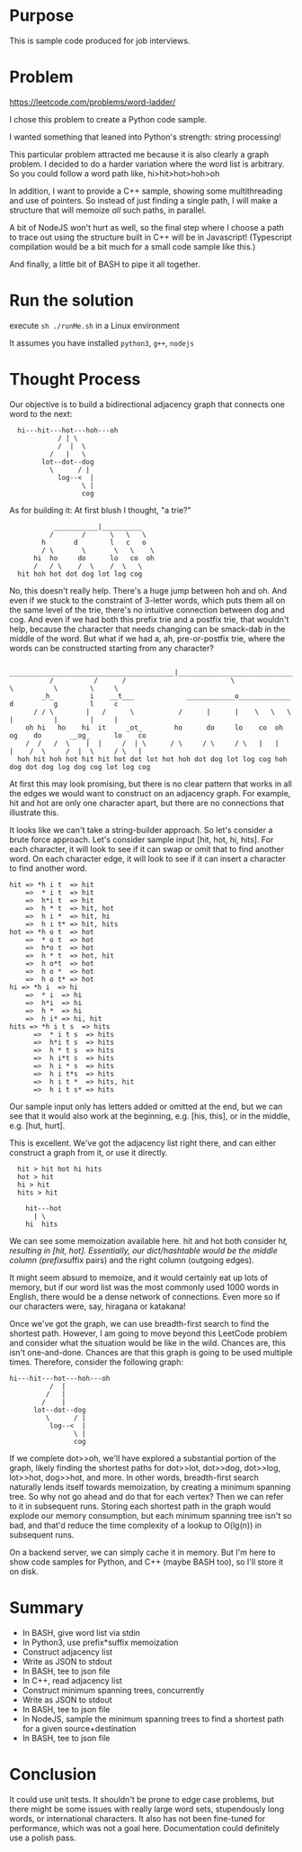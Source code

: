 # Purpose

This is sample code produced for job interviews.

# Problem

https://leetcode.com/problems/word-ladder/

I chose this problem to create a Python code sample.

I wanted something that leaned into Python's strength: string processing!

This particular problem attracted me because it is also clearly a graph problem.
I decided to do a harder variation where the word list is arbitrary. So you could follow
a word path like, hi>hit>hot>hoh>oh

In addition, I want to provide a C++ sample, showing some multithreading and
use of pointers. So instead of just finding a single path, I will make a structure
that will memoize *all* such paths, in parallel.

A bit of NodeJS won't hurt as well, so the final step where I choose a path to
trace out using the structure built in C++ will be in Javascript!
(Typescript compilation would be a bit much for a small code sample like this.)

And finally, a little bit of BASH to pipe it all together.

# Run the solution

execute `sh ./runMe.sh` in a Linux environment

It assumes you have installed `python3`, `g++`, `nodejs`

# Thought Process

Our objective is to build a bidirectional adjacency graph that connects one word to the next:

```
  hi---hit---hot---hoh---oh    
            / | \    
            /  |  \    
          /   |   \    
        lot--dot--dog    
          \      / |    
            log--<  |    
                  \ |    
                  cog    
```

As for building it: At first blush I thought, "a trie?"

```
           ___________|__________    
          /       /      \   \   \    
        h       d        l   c   o    
        / \       \       \   \    \    
      hi  ho     do      lo   co  oh    
      /   / \    /  \    /  \   \    
  hit hoh hot dot dog lot log cog    
```

No, this doesn't really help. There's a huge jump between hoh and oh.
And even if we stuck to the constraint of 3-letter words, which puts them all on
the same level of the trie, there's no intuitive connection between dog and cog.
And even if we had both this prefix trie and a postfix trie, that wouldn't help,
because the character that needs changing can be smack-dab in the middle of the word.
But what if we had a, ah, pre-or-postfix trie, where the words can be constructed
starting from any character?

```
          _________________________________________|_________________________________________________    
          /          /      /                          \                    \          \        \     \    
        _h_         i    __t___             ____________o_____________       d          g        l     c    
      / / \        |   /      \           /      |      |    \   \   \      |          |        |     |    
    oh hi   ho    hi  it     _ot_        ho      do     lo    co  oh  og    do       __og_      lo    co    
    /  /   /  \    |  |     /  | \      / \     / \     / \   |   |   |    /  \     /  |  \     / \   |    
  hoh hit hoh hot hit hit hot dot lot hot hoh dot dog lot log cog hoh dog dot dog log dog cog lot log cog    
```

At first this may look promising, but there is no clear pattern that works in all the edges we would want to
construct on an adjacency graph. For example, hit and hot are only one character apart, but there are no connections
that illustrate this.

It looks like we can't take a string-builder approach. So let's consider a brute force approach.
Let's consider sample input [hit, hot, hi, hits].
For each character, it will look to see if it can swap or omit that to find another word.
On each character edge, it will look to see if it can insert a character to find another word.

```
hit => *h i t  => hit    
    =>  * i t  => hit    
    =>  h*i t  => hit    
    =>  h * t  => hit, hot    
    =>  h i *  => hit, hi    
    =>  h i t* => hit, hits    
hot => *h o t  => hot    
    =>  * o t  => hot    
    =>  h*o t  => hot    
    =>  h * t  => hot, hit    
    =>  h o*t  => hot    
    =>  h o *  => hot    
    =>  h o t* => hot    
hi => *h i  => hi    
    =>  * i  => hi    
    =>  h*i  => hi    
    =>  h *  => hi    
    =>  h i* => hi, hit    
hits => *h i t s  => hits    
      =>  * i t s  => hits    
      =>  h*i t s  => hits    
      =>  h * t s  => hits    
      =>  h i*t s  => hits    
      =>  h i * s  => hits    
      =>  h i t*s  => hits    
      =>  h i t *  => hits, hit    
      =>  h i t s* => hits    
```

Our sample input only has letters added or omitted at the end, but we can see that it would also
work at the beginning, e.g. [his, this], or in the middle, e.g. [hut, hurt].

This is excellent. We've got the adjacency list right there, and can either construct a graph from
it, or use it directly.

```
  hit > hit hot hi hits    
  hot > hit    
  hi > hit    
  hits > hit    
    
    hit---hot    
      | \    
    hi  hits    
```

We can see some memoization available here. hit and hot both consider h*t, resulting in [hit, hot].
Essentially, our dict/hashtable would be the middle column (prefix*suffix pairs) and the right
column (outgoing edges).

It might seem absurd to memoize, and it would certainly eat up lots of memory, but if our word
list was the most commonly used 1000 words in English, there would be a dense network of connections.
Even more so if our characters were, say, hiragana or katakana!

Once we've got the graph, we can use breadth-first search to find the shortest path. However, I am going
to move beyond this LeetCode problem and consider what the situation would be like in the wild. Chances
are, this isn't one-and-done. Chances are that this graph is going to be used multiple times. Therefore,
consider the following graph:
```
hi---hit---hot---hoh---oh    
          /  |    
         /   |    
        /    |    
      lot--dot--dog    
         \      / |    
          log--<  |    
                \ |    
                cog    
```
If we complete dot>>oh, we'll have explored a substantial portion of the graph, likely finding
the shortest paths for dot>>lot, dot>>dog, dot>>log, lot>>hot, dog>>hot, and more. In other words,
breadth-first search naturally lends itself towards memoization, by creating a minimum spanning tree.
So why not go ahead and do that for each vertex? Then we can refer to it in subsequent runs. Storing
each shortest path in the graph would explode our memory consumption, but each minimum spanning tree
isn't so bad, and that'd reduce the time complexity of a lookup to O(lg(n)) in subsequent runs.

On a backend server, we can simply cache it in memory. But I'm here to show code samples for Python,
and C++ (maybe BASH too), so I'll store it on disk.

# Summary
- In BASH, give word list via stdin
- In Python3, use prefix*suffix memoization
- Construct adjacency list
- Write as JSON to stdout
- In BASH, tee to json file
- In C++, read adjacency list
- Construct minimum spanning trees, concurrently
- Write as JSON to stdout
- In BASH, tee to json file
- In NodeJS, sample the minimum spanning trees to find a shortest path for a given source+destination
- In BASH, tee to json file

# Conclusion

It could use unit tests. It shouldn't be prone to edge case problems, but there might be some
issues with really large word sets, stupendously long words, or international characters.
It also has not been fine-tuned for performance, which was not a goal here. Documentation
could definitely use a polish pass.
